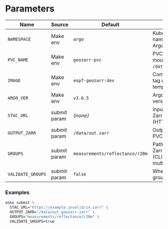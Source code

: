 # Parameters

| Name              | Source            | Default              | Notes |
|-------------------|-------------------|----------------------|-------|
| `NAMESPACE`       | Make env          | `argo`               | Kubernetes namespace for Argo + PVC. |
| `PVC_NAME`        | Make env          | `geozarr-pvc`        | PVC bound and mounted at `/data`. |
| `IMAGE`           | Make env          | `eopf-geozarr:dev`   | Container image tag used by template. |
| `ARGO_VER`        | Make env          | `v3.6.5`             | Argo Workflows version to install. |
| `STAC_URL`        | submit param      | *(none)*             | Input Sentinel-2 Zarr location (HTTP/S3/Swift). |
| `OUTPUT_ZARR`     | submit param      | `/data/out.zarr`     | Output path on PVC. |
| `GROUPS`          | submit param      | `measurements/reflectance/r20m` | Path(s) within Zarr to convert (CLI supports multiple). |
| `VALIDATE_GROUPS` | submit param      | `false`              | When `true`, fail if group is missing. |

### Examples

```bash
make submit \
  STAC_URL="https://example.invalid/in.zarr" \
  OUTPUT_ZARR="/data/out_geozarr.zarr" \
  GROUPS="measurements/reflectance/r20m" \
  VALIDATE_GROUPS=true
```
